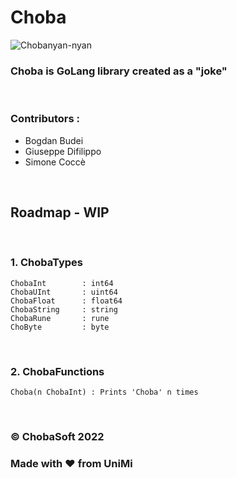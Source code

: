 # Choba

![Chobanyan-nyan](https://fumetteria.moe/wp-content/uploads/2022/12/choba.gif)

### Choba is GoLang library created as a "joke"

<br>

### Contributors :
* Bogdan Budei
* Giuseppe Difilippo
* Simone Coccè

<br>

## Roadmap - WIP
<br>

### 1. ChobaTypes
    ChobaInt        : int64
    ChobaUInt       : uint64
    ChobaFloat      : float64
    ChobaString     : string
    ChobaRune       : rune
    ChoByte         : byte
    
<br>

### 2. ChobaFunctions
    Choba(n ChobaInt) : Prints 'Choba' n times

<br>

### © ChobaSoft 2022
### Made with ❤️ from UniMi